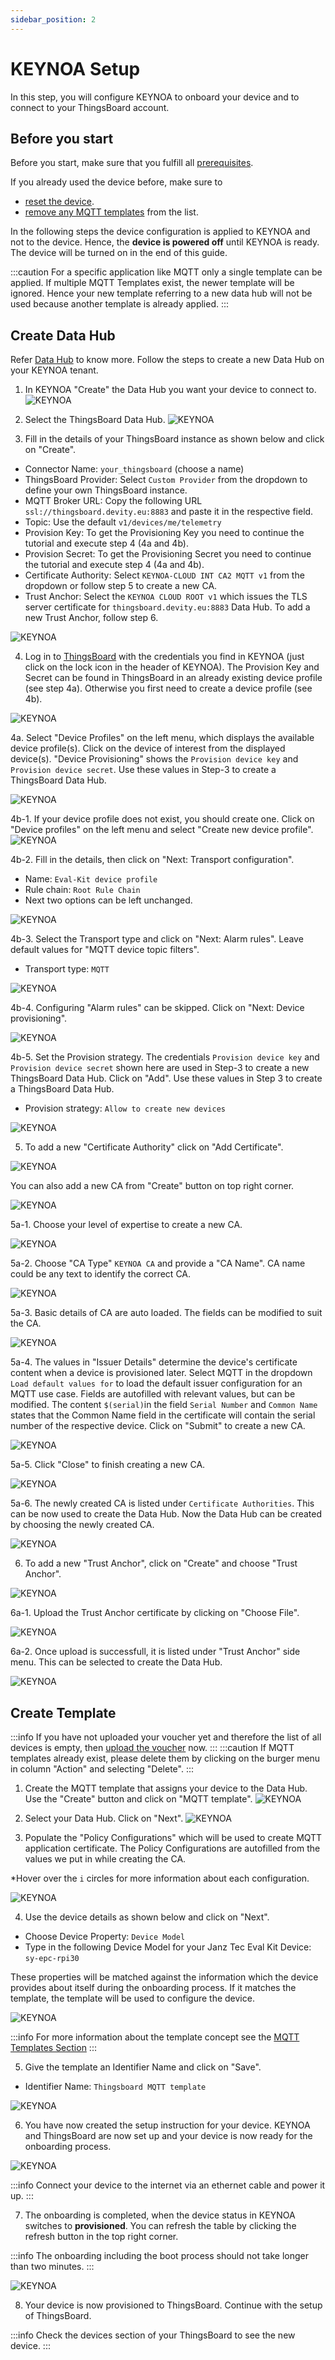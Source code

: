 ```yaml
---
sidebar_position: 2
---
```


# KEYNOA Setup
In this step, you will configure KEYNOA to onboard your device and to connect to your ThingsBoard account.

## Before you start

Before you start, make sure that you fulfill all [prerequisites](/tutorial/Prerequsites).

If you already used the device before, make sure to 
- [reset the device](/reference/reset-device).
- [remove any MQTT templates](/reference/mqtt-template#remove-mqtt-template) from the list.

In the following steps the device configuration is applied to KEYNOA and not to the device.
Hence, the **device is powered off** until KEYNOA is ready.
The device will be turned on in the end of this guide.

:::caution
For a specific application like MQTT only a single template can be applied.
If multiple MQTT Templates exist, the newer template will be ignored. Hence your new template referring to a new data hub will not be used because another template is already applied.
:::


## Create Data Hub

Refer [Data Hub](/reference/data-hub) to know more. Follow the steps to create a new Data Hub on your KEYNOA tenant.

1. In KEYNOA "Create" the Data Hub you want your device to connect to.
![KEYNOA](/img/KEYNOA/Dashboard.png) 


2. Select the ThingsBoard Data Hub.
![KEYNOA](/img/KEYNOA/Thingsboard/SelectDataHub.png)

3. Fill in the details of your ThingsBoard instance as shown below and click on "Create".

- Connector Name: `your_thingsboard` (choose a name)
- ThingsBoard Provider: Select `Custom Provider` from the dropdown to define your own ThingsBoard instance.
- MQTT Broker URL: Copy the following URL `ssl://thingsboard.devity.eu:8883` and paste it in the respective field.
- Topic: Use the default `v1/devices/me/telemetry`
- Provision Key: To get the Provisioning Key you need to continue the tutorial and execute step 4 (4a and 4b).
- Provision Secret: To get the Provisioning Secret you need to continue the tutorial and execute step 4 (4a and 4b).
- Certificate Authority: Select `KEYNOA-CLOUD INT CA2 MQTT v1` from the dropdown or follow step 5 to create a new CA.
- Trust Anchor: Select the `KEYNOA CLOUD ROOT v1` which issues the TLS server certificate for `thingsboard.devity.eu:8883` Data Hub. To add a new Trust Anchor, follow step 6.

![KEYNOA](/img/KEYNOA/Thingsboard/DatahubProvisionKey.png)

4. Log in to [ThingsBoard](https://thingsboard.devity.eu/login) with the credentials you find in KEYNOA (just click on the lock icon in the header of KEYNOA). The Provision Key and Secret can be found in ThingsBoard in an already existing device profile (see step 4a). Otherwise you first need to create a device profile (see 4b). 
<!--- ![KEYNOA](/img/KEYNOA/Thingsboard/Device-Credentials.png) --->
![KEYNOA](/img/KEYNOA/Thingsboard/Keynoa_Credential_manager.png)

4a. Select "Device Profiles" on the left menu, which displays the available device profile(s). Click on the device of interest from the displayed device(s). "Device Provisioning" shows the `Provision device key` and `Provision device secret`. Use these values in Step-3 to create a ThingsBoard Data Hub.

![KEYNOA](/img/KEYNOA/Thingsboard/Device-Credentials.png)

4b-1. If your device profile does not exist, you should create one. Click on "Device profiles" on the left menu and select "Create new device profile".
![KEYNOA](/img/KEYNOA/Thingsboard/Device-profiles.png)

4b-2. Fill in the details, then click on "Next: Transport configuration".

- Name: `Eval-Kit device profile`
- Rule chain: `Root Rule Chain`
- Next two options can be left unchanged.

![KEYNOA](/img/KEYNOA/Thingsboard/Device-profile-add.png)

4b-3. Select the Transport type and click on "Next: Alarm rules". Leave default values for "MQTT device topic filters".
- Transport type: `MQTT`

![KEYNOA](/img/KEYNOA/Thingsboard/Device-profile-transport.png)

4b-4. Configuring "Alarm rules" can be skipped. Click on "Next: Device provisioning".

![KEYNOA](/img/KEYNOA/Thingsboard/Add-alarm-rule.png)

4b-5. Set the Provision strategy. The credentials `Provision device key` and `Provision device secret` shown here are used in Step-3 to create a new ThingsBoard Data Hub. Click on "Add". Use these values in Step 3 to create a ThingsBoard Data Hub.

- Provision strategy: `Allow to create new devices`

![KEYNOA](/img/KEYNOA/Thingsboard/Device-provisioning.png)

5. To add a new "Certificate Authority" click on "Add Certificate".

![KEYNOA](/img/KEYNOA/Thingsboard/AddCert.png)

You can also add a new CA from "Create" button on top right corner.

![KEYNOA](/img/KEYNOA/Thingsboard/Thingsboard_AddNewCA)

5a-1. Choose your level of expertise to create a new CA.

![KEYNOA](/img/KEYNOA/Thingsboard/LevelOfExperience.png)

5a-2. Choose "CA Type" `KEYNOA CA` and provide a "CA Name". CA name could be any text to identify the correct CA.

![KEYNOA](/img/KEYNOA/Thingsboard/ChooseCAName.png)

5a-3. Basic details of CA are auto loaded. The fields can be modified to suit the CA. 

![KEYNOA](/img/KEYNOA/Thingsboard/CABasicDetails.png)

5a-4. The values in "Issuer Details" determine the device's certificate content when a device is provisioned later.
Select MQTT in the dropdown `Load default values for` to load the default issuer configuration for an MQTT use case.
Fields are autofilled with relevant values, but can be modified.
The content `$(serial)`in the field `Serial Number` and `Common Name` states that the Common Name field in the certificate will contain the serial number of the respective device.
Click on "Submit" to create a new CA.

![KEYNOA](/img/KEYNOA/Thingsboard/IssuerDetails.png)

5a-5. Click "Close" to finish creating a new CA.

![KEYNOA](/img/KEYNOA/Thingsboard/CACreated.png)

5a-6. The newly created CA is listed under `Certificate Authorities`. This can be now used to create the Data Hub. Now the Data Hub can be created by choosing the newly created CA.

![KEYNOA](/img/KEYNOA/Thingsboard/NewCAListed.png)

6. To add a new "Trust Anchor", click on "Create" and choose "Trust Anchor".

![KEYNOA](/img/KEYNOA/Thingsboard/CreateNewTrustAnchor.png)

6a-1. Upload the Trust Anchor certificate by clicking on "Choose File".

![KEYNOA](/img/KEYNOA/Thingsboard/AddTrustAnchor.png)

6a-2. Once upload is successfull, it is listed under "Trust Anchor" side menu. This can be selected to create the Data Hub.

![KEYNOA](/img/KEYNOA/Thingsboard/TrustAnchorUploadProgress.png)


## Create Template
:::info
If you have not uploaded your voucher yet and therefore the list of all devices is empty, then [upload the voucher](/tutorial/Prerequsites#upload-voucher) now.
:::
:::caution
If MQTT templates already exist, please delete them by clicking on the burger menu in column "Action" and selecting "Delete".
:::

1. Create the MQTT template that assigns your device to the Data Hub.
Use the "Create" button and click on "MQTT template".
![KEYNOA](/img/KEYNOA/MQTTCreateTemplate.png)

2. Select your Data Hub. Click on "Next".
![KEYNOA](/img/KEYNOA/MQTT1SelectDataHub.png)

3. Populate the "Policy Configurations" which will be used to create MQTT application certificate. 
The Policy Configurations are autofilled from the values we put in while creating the CA.

\*Hover over the `i` circles for more information about each configuration. 

![KEYNOA](/img/KEYNOA/MQTT2PolicyConfigurations.png)

4. Use the device details as shown below and click on "Next".

- Choose Device Property: `Device Model`
- Type in the following Device Model for your Janz Tec Eval Kit Device: `sy-epc-rpi30`

These properties will be matched against the information which the device provides about itself during the onboarding process. If it matches the template, the template will be used to configure the device.
 
![KEYNOA](/img/KEYNOA/MQTT3FilterDevices.png)

:::info
For more information about the template concept see the [MQTT Templates Section](/reference/mqtt-template)
:::

5. Give the template an Identifier Name and click on "Save".

- Identifier Name: `Thingsboard MQTT template`

![KEYNOA](/img/KEYNOA/MQTT4TemplateID.png)

6. You have now created the setup instruction for your device.
KEYNOA and ThingsBoard are now set up and your device is now ready for the onboarding process.

![KEYNOA](/img/KEYNOA/MQTTTemplateCreated.png)

:::info
Connect your device to the internet via an ethernet cable and power it up.
:::

7. The onboarding is completed, when the device status in KEYNOA switches to **provisioned**. You can refresh the table by clicking the refresh button in the top right corner.

:::info
The onboarding including the boot process should not take longer than two minutes.
:::

![KEYNOA](/img/KEYNOA/devices_list_refresh.png)

8. Your device is now provisioned to ThingsBoard. Continue with the setup of ThingsBoard.

:::info
Check the devices section of your ThingsBoard to see the new device.
:::
